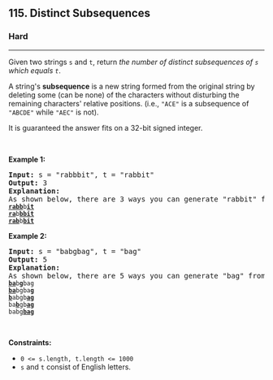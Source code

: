 <h2>115. Distinct Subsequences</h2><h3>Hard</h3><hr><div><p>Given two strings <code>s</code> and <code>t</code>, return <em>the number of distinct subsequences of <code>s</code> which equals <code>t</code></em>.</p>

<p>A string's <strong>subsequence</strong> is a new string formed from the original string by deleting some (can be none) of the characters without disturbing the remaining characters' relative positions. (i.e., <code>"ACE"</code> is a subsequence of <code>"ABCDE"</code> while <code>"AEC"</code> is not).</p>

<p>It is guaranteed the answer fits on a 32-bit signed integer.</p>

<p>&nbsp;</p>
<p><strong>Example 1:</strong></p>

<pre><strong>Input:</strong> s = "rabbbit", t = "rabbit"
<strong>Output:</strong> 3
<strong>Explanation:</strong>
As shown below, there are 3 ways you can generate "rabbit" from S.
<code><strong><u>rabb</u></strong>b<strong><u>it</u></strong></code>
<code><strong><u>ra</u></strong>b<strong><u>bbit</u></strong></code>
<code><strong><u>rab</u></strong>b<strong><u>bit</u></strong></code>
</pre>

<p><strong>Example 2:</strong></p>

<pre><strong>Input:</strong> s = "babgbag", t = "bag"
<strong>Output:</strong> 5
<strong>Explanation:</strong>
As shown below, there are 5 ways you can generate "bag" from S.
<code><strong><u>ba</u></strong>b<u><strong>g</strong></u>bag</code>
<code><strong><u>ba</u></strong>bgba<strong><u>g</u></strong></code>
<code><u><strong>b</strong></u>abgb<strong><u>ag</u></strong></code>
<code>ba<u><strong>b</strong></u>gb<u><strong>ag</strong></u></code>
<code>babg<strong><u>bag</u></strong></code></pre>

<p>&nbsp;</p>
<p><strong>Constraints:</strong></p>

<ul>
	<li><code>0 &lt;= s.length, t.length &lt;= 1000</code></li>
	<li><code>s</code> and <code>t</code> consist of English letters.</li>
</ul>
</div>